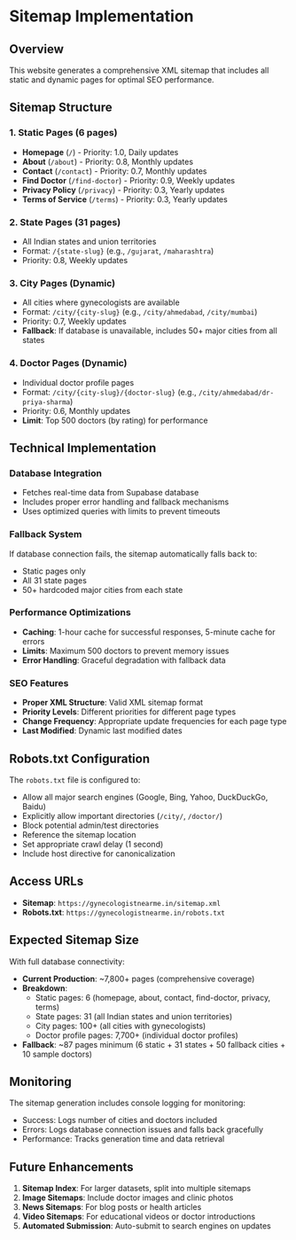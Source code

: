 # Sitemap Implementation

## Overview
This website generates a comprehensive XML sitemap that includes all static and dynamic pages for optimal SEO performance.

## Sitemap Structure

### 1. Static Pages (6 pages)
- **Homepage** (`/`) - Priority: 1.0, Daily updates
- **About** (`/about`) - Priority: 0.8, Monthly updates  
- **Contact** (`/contact`) - Priority: 0.7, Monthly updates
- **Find Doctor** (`/find-doctor`) - Priority: 0.9, Weekly updates
- **Privacy Policy** (`/privacy`) - Priority: 0.3, Yearly updates
- **Terms of Service** (`/terms`) - Priority: 0.3, Yearly updates

### 2. State Pages (31 pages)
- All Indian states and union territories
- Format: `/{state-slug}` (e.g., `/gujarat`, `/maharashtra`)
- Priority: 0.8, Weekly updates

### 3. City Pages (Dynamic)
- All cities where gynecologists are available
- Format: `/city/{city-slug}` (e.g., `/city/ahmedabad`, `/city/mumbai`)
- Priority: 0.7, Weekly updates
- **Fallback**: If database is unavailable, includes 50+ major cities from all states

### 4. Doctor Pages (Dynamic)
- Individual doctor profile pages
- Format: `/city/{city-slug}/{doctor-slug}` (e.g., `/city/ahmedabad/dr-priya-sharma`)
- Priority: 0.6, Monthly updates
- **Limit**: Top 500 doctors (by rating) for performance

## Technical Implementation

### Database Integration
- Fetches real-time data from Supabase database
- Includes proper error handling and fallback mechanisms
- Uses optimized queries with limits to prevent timeouts

### Fallback System
If database connection fails, the sitemap automatically falls back to:
- Static pages only
- All 31 state pages
- 50+ hardcoded major cities from each state

### Performance Optimizations
- **Caching**: 1-hour cache for successful responses, 5-minute cache for errors
- **Limits**: Maximum 500 doctors to prevent memory issues
- **Error Handling**: Graceful degradation with fallback data

### SEO Features
- **Proper XML Structure**: Valid XML sitemap format
- **Priority Levels**: Different priorities for different page types
- **Change Frequency**: Appropriate update frequencies for each page type
- **Last Modified**: Dynamic last modified dates

## Robots.txt Configuration

The `robots.txt` file is configured to:
- Allow all major search engines (Google, Bing, Yahoo, DuckDuckGo, Baidu)
- Explicitly allow important directories (`/city/`, `/doctor/`)
- Block potential admin/test directories
- Reference the sitemap location
- Set appropriate crawl delay (1 second)
- Include host directive for canonicalization

## Access URLs

- **Sitemap**: `https://gynecologistnearme.in/sitemap.xml`
- **Robots.txt**: `https://gynecologistnearme.in/robots.txt`

## Expected Sitemap Size

With full database connectivity:
- **Current Production**: ~7,800+ pages (comprehensive coverage)
- **Breakdown**:
  - Static pages: 6 (homepage, about, contact, find-doctor, privacy, terms)
  - State pages: 31 (all Indian states and union territories)
  - City pages: 100+ (all cities with gynecologists)
  - Doctor profile pages: 7,700+ (individual doctor profiles)
- **Fallback**: ~87 pages minimum (6 static + 31 states + 50 fallback cities + 10 sample doctors)

## Monitoring

The sitemap generation includes console logging for monitoring:
- Success: Logs number of cities and doctors included
- Errors: Logs database connection issues and falls back gracefully
- Performance: Tracks generation time and data retrieval

## Future Enhancements

1. **Sitemap Index**: For larger datasets, split into multiple sitemaps
2. **Image Sitemaps**: Include doctor images and clinic photos
3. **News Sitemaps**: For blog posts or health articles
4. **Video Sitemaps**: For educational videos or doctor introductions
5. **Automated Submission**: Auto-submit to search engines on updates 